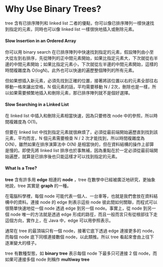 # Why Use Binary Trees?

tree 含有已排序陣列和 linked list 二者的優點，你可以像已排序陣列一樣快速找到指定的元素，同時也可以像 linked list 一樣很快地插入或刪除元素。

#### Slow Insertion in an Ordered Array

你可以用 binary search 在已排序陣列中快速找到指定的元素，假設陣列由小至大從左到右排序，先從陣列的正中間元素開始，如果比指定元素大，下次就從右半邊的中間元素開始；如果比指定元素小，下次就從左半邊的中間元素開始，這樣的時間複雜度為 O\(logN\)。此外也可以快速的遍歷整個陣列的所有元素。

但如果想插入新元素，必須先找到正確的位置，接著將該位置以右的元素全部往右移動一格來讓出空格，N 個元素的話，平均需要移動 N / 2次，刪除也是一樣，所以如果需要頻繁地插入和刪除元素，那已排序陣列就不是個好選擇。

#### Slow Searching in a Linked List

在 linked list 中插入和刪除元素相當快速，因為只要修改 node 中的參照，所以時間複雜度為 O\(1\)。

但要在 linked list 中找到指定元素就很麻煩了，必須從最前端開始遍歷直到找到該元素，平均而言，N 個元素需要檢查 N / 2 次才能找到，所以時間複雜度為 O\(N\)，雖然如果在排序演算法中 O\(N\) 是相當快的，但在資料結構的操作上卻算是慢的。即使先將 linked list 排序也於事無補，因為重點在於一定必須從最前端開始遍歷，就算是已排序後也只能這樣才可以找到指定的元素。

#### What Is a Tree?

**tree** 含有許多用 **edge** 相連的 **node** ，tree 在數學中已經被廣泛地研究，更抽象地說，tree 其實是 **graph** 的一種。

在電腦科學裡，每個 node 可能代表一個人、一台車等，也就是我們會放在資料結構中的資料。連接 node 的 edge 則表示這些 node 彼此間如何關聯，而程式可以很簡單快速地從一個 node 透過 edge 到另一個 node。事實上，從 node 到另一個 node 唯一的方法就是透過 edge 形成的路徑，而且一般而言只有從根部往下走這個方向，實作上，在 Java 中，edge 可以用參照表示。

通常在 tree 的最頂端只有一個 node，接著它底下透過 edge 連接更多的 node，而每個 node 底下同樣連接數個 node，以此類推。所以 tree 看起來會由上往下逐漸變大的樣子。

tree 有數種型態，如 **binary tree** 表示每個 node 下最多只可連接 2 個 node，而如果可連接多個 node 則稱作 **multiway tree**

